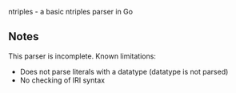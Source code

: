 ntriples - a basic ntriples parser in Go

Notes
-----

This parser is incomplete. Known limitations:

 * Does not parse literals with a datatype (datatype is not parsed)
 * No checking of IRI syntax
